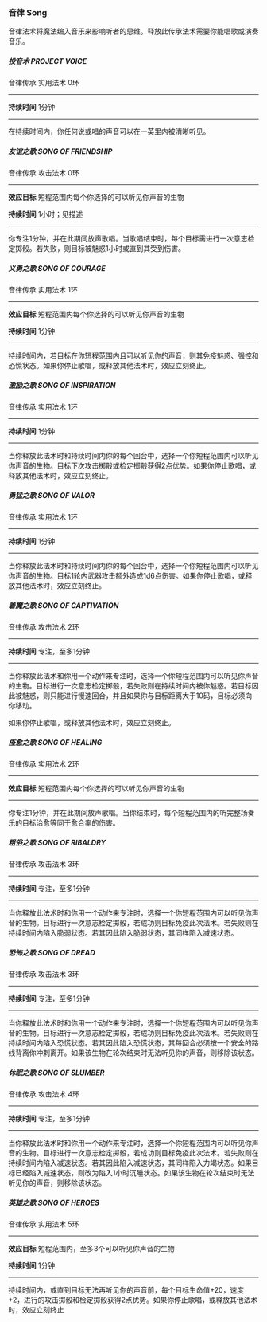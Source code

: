 ### 音律	Song

音律法术将魔法编入音乐来影响听者的思维。释放此传承法术需要你能唱歌或演奏音乐。

##### 投音术	**PROJECT VOICE**

音律传承	实用法术	0环

---

**持续时间**	1分钟

---

在持续时间内，你任何说或唱的声音可以在一英里内被清晰听见。



##### 友谊之歌	**SONG OF FRIENDSHIP**

音律传承	攻击法术	0环

---

**效应目标**	短程范围内每个你选择的可以听见你声音的生物

**持续时间**	1小时；见描述

---

你专注1分钟，并在此期间放声歌唱。当歌唱结束时，每个目标需进行一次意志检定掷骰。若失败，则目标被魅惑1小时或直到其受到伤害。



##### 义勇之歌	**SONG OF COURAGE**

音律传承	实用法术	1环

---

**效应目标**	短程范围内每个你选择的可以听见你声音的生物

**持续时间**	1分钟

---

持续时间内，若目标在你短程范围内且可以听见你的声音，则其免疫魅惑、强控和恐慌状态。如果你停止歌唱，或释放其他法术时，效应立刻终止。



##### 激励之歌	**SONG OF INSPIRATION**

音律传承	实用法术	1环

---

**持续时间**	1分钟

---

当你释放此法术时和持续时间内你的每个回合中，选择一个你短程范围内可以听见你声音的生物。目标下次攻击掷骰或检定掷骰获得2点优势。如果你停止歌唱，或释放其他法术时，效应立刻终止。



##### 勇猛之歌	**SONG OF VALOR**

音律传承	实用法术	1环

---

**持续时间**	1分钟

---

当你释放此法术时和持续时间内你的每个回合中，选择一个你短程范围内可以听见你声音的生物。目标1轮内武器攻击额外造成1d6点伤害。如果你停止歌唱，或释放其他法术时，效应立刻终止。



##### 着魔之歌	**SONG OF CAPTIVATION**

音律传承	攻击法术	2环

---

**持续时间**	专注，至多1分钟

---

当你释放此法术和你用一个动作来专注时，选择一个你短程范围内可以听见你声音的生物。目标进行一次意志检定掷骰，若失败则在持续时间内被你魅惑。若目标因此被魅惑，则只能进行慢速回合，并且如果你与目标距离大于10码，目标必须向你移动。

如果你停止歌唱，或释放其他法术时，效应立刻终止。



##### 痊愈之歌	**SONG OF HEALING**

音律传承	实用法术	2环

---

**效应目标**	短程范围内每个你选择的可以听见你声音的生物

---

你专注1分钟，并在此期间放声歌唱。当你结束时，每个短程范围内的听完整场奏乐的目标治愈等同于愈合率的伤害。



##### 粗俗之歌	**SONG OF RIBALDRY**                          

音律传承	攻击法术	3环

---

**持续时间**	专注，至多1分钟

---

当你释放此法术时和你用一个动作来专注时，选择一个你短程范围内可以听见你声音的生物。目标进行一次意志检定掷骰，若成功则目标免疫此次法术。若失败则在持续时间内陷入脆弱状态。若其因此陷入脆弱状态，其同样陷入减速状态。



##### 恐怖之歌	**SONG OF DREAD**

音律传承	攻击法术	3环

---

**持续时间**	专注，至多1分钟

---

当你释放此法术时和你用一个动作来专注时，选择一个你短程范围内可以听见你声音的生物。目标进行一次意志检定掷骰，若成功则目标免疫此次法术。若失败则在持续时间内陷入恐慌状态。若其因此陷入恐慌状态，其每回合必须按一个安全的路线背离你冲刺离开。如果该生物在轮次结束时无法听见你的声音，则移除该状态。



##### 休眠之歌	**SONG OF SLUMBER**

音律传承	攻击法术	4环

---

**持续时间**	专注，至多1分钟

---

当你释放此法术时和你用一个动作来专注时，选择一个你短程范围内可以听见你声音的生物。目标进行一次意志检定掷骰，若成功则目标免疫此次法术。若失败则在持续时间内陷入减速状态。若其因此陷入减速状态，其同样陷入力竭状态。如果目标已经陷入减速状态，则改为陷入1小时沉睡状态。如果该生物在轮次结束时无法听见你的声音，则移除该状态。



##### 英雄之歌	**SONG OF HEROES**

音律传承	实用法术	5环

---

**效应目标**	短程范围内，至多3个可以听见你声音的生物

**持续时间**	1分钟

---

持续时间内，或直到目标无法再听见你的声音前，每个目标生命值+20，速度+2，进行的攻击掷骰和检定掷骰获得2点优势。如果你停止歌唱，或释放其他法术时，效应立刻终止